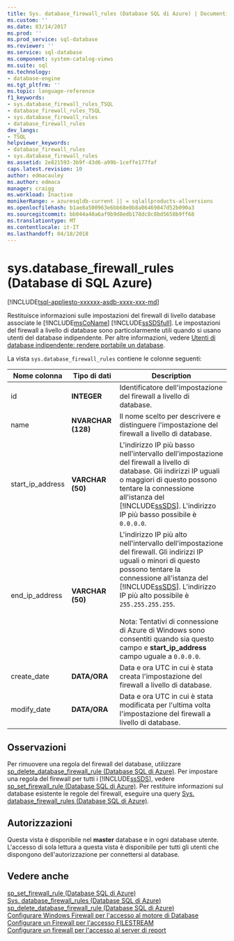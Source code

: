 ```yaml
---
title: Sys. database_firewall_rules (Database SQL di Azure) | Documenti Microsoft
ms.custom: ''
ms.date: 03/14/2017
ms.prod: ''
ms.prod_service: sql-database
ms.reviewer: ''
ms.service: sql-database
ms.component: system-catalog-views
ms.suite: sql
ms.technology:
- database-engine
ms.tgt_pltfrm: ''
ms.topic: language-reference
f1_keywords:
- sys.database_firewall_rules_TSQL
- database_firewall_rules_TSQL
- sys.database_firewall_rules
- database_firewall_rules
dev_langs:
- TSQL
helpviewer_keywords:
- database_firewall_rules
- sys.database_firewall_rules
ms.assetid: 2e821593-3b9f-43d6-a99b-1ceffe177faf
caps.latest.revision: 10
author: edmacauley
ms.author: edmaca
manager: craigg
ms.workload: Inactive
monikerRange: = azuresqldb-current || = sqlallproducts-allversions
ms.openlocfilehash: b1ae8a500963e6bb68e0b8a06469047d52b090a3
ms.sourcegitcommit: bb044a48a6af9b9d8edb178dc8c8bd5658b9ff68
ms.translationtype: MT
ms.contentlocale: it-IT
ms.lasthandoff: 04/18/2018
---
```

# <a name="sysdatabasefirewallrules-azure-sql-database"></a>sys.database_firewall_rules (Database di SQL Azure)
[!INCLUDE[tsql-appliesto-xxxxxx-asdb-xxxx-xxx-md](../../includes/tsql-appliesto-xxxxxx-asdb-xxxx-xxx-md.md)]

  Restituisce informazioni sulle impostazioni del firewall di livello database associate le [!INCLUDE[msCoName](../../includes/msconame-md.md)] [!INCLUDE[ssSDSfull](../../includes/sssdsfull-md.md)]. Le impostazioni del firewall a livello di database sono particolarmente utili quando si usano utenti del database indipendente. Per altre informazioni, vedere [Utenti di database indipendente: rendere portabile un database](../../relational-databases/security/contained-database-users-making-your-database-portable.md).  
  
 La vista `sys.database_firewall_rules` contiene le colonne seguenti:  
  
|Nome colonna|Tipo di dati|Description|  
|-----------------|---------------|-----------------|  
|id|**INTEGER**|Identificatore dell'impostazione del firewall a livello di database.|  
|name|**NVARCHAR (128)**|Il nome scelto per descrivere e distinguere l'impostazione del firewall a livello di database.|  
|start_ip_address|**VARCHAR (50)**|L'indirizzo IP più basso nell'intervallo dell'impostazione del firewall a livello di database. Gli indirizzi IP uguali o maggiori di questo possono tentare la connessione all'istanza del [!INCLUDE[ssSDS](../../includes/sssds-md.md)]. L'indirizzo IP più basso possibile è `0.0.0.0`.|  
|end_ip_address|**VARCHAR (50)**|L'indirizzo IP più alto nell'intervallo dell'impostazione del firewall. Gli indirizzi IP uguali o minori di questo possono tentare la connessione all'istanza del [!INCLUDE[ssSDS](../../includes/sssds-md.md)]. L'indirizzo IP più alto possibile è `255.255.255.255`.<br /><br /> Nota: Tentativi di connessione di Azure di Windows sono consentiti quando sia questo campo e **start_ip_address** campo uguale a `0.0.0.0`.|  
|create_date|**DATA/ORA**|Data e ora UTC in cui è stata creata l'impostazione del firewall a livello di database.|  
|modify_date|**DATA/ORA**|Data e ora UTC in cui è stata modificata per l'ultima volta l'impostazione del firewall a livello di database.|  
  
## <a name="remarks"></a>Osservazioni  
 Per rimuovere una regola del firewall del database, utilizzare [sp_delete_database_firewall_rule &#40;Database SQL di Azure&#41;](../../relational-databases/system-stored-procedures/sp-delete-database-firewall-rule-azure-sql-database.md). Per impostare una regola del firewall per tutti i [!INCLUDE[ssSDS](../../includes/sssds-md.md)], vedere [sp_set_firewall_rule &#40;Database SQL di Azure&#41;](../../relational-databases/system-stored-procedures/sp-set-firewall-rule-azure-sql-database.md). Per restituire informazioni sul database esistente le regole del firewall, eseguire una query [Sys. database_firewall_rules (Database SQL di Azure)](../../relational-databases/system-catalog-views/sys-database-firewall-rules-azure-sql-database.md).  
  
## <a name="permissions"></a>Autorizzazioni  
 Questa vista è disponibile nel **master** database e in ogni database utente. L'accesso di sola lettura a questa vista è disponibile per tutti gli utenti che dispongono dell'autorizzazione per connettersi al database.  
  
## <a name="see-also"></a>Vedere anche  
 [sp_set_firewall_rule &#40;Database SQL di Azure&#41;](../../relational-databases/system-stored-procedures/sp-set-firewall-rule-azure-sql-database.md)   
 [Sys. database_firewall_rules (Database SQL di Azure)](../../relational-databases/system-catalog-views/sys-database-firewall-rules-azure-sql-database.md)   
 [sp_delete_database_firewall_rule &#40;Database SQL di Azure&#41;](../../relational-databases/system-stored-procedures/sp-delete-database-firewall-rule-azure-sql-database.md)   
 [Configurare Windows Firewall per l'accesso al motore di Database](../../database-engine/configure-windows/configure-a-windows-firewall-for-database-engine-access.md)   
 [Configurare un Firewall per l'accesso FILESTREAM](../../relational-databases/blob/configure-a-firewall-for-filestream-access.md)   
 [Configurare un firewall per l'accesso al server di report](../../reporting-services/report-server/configure-a-firewall-for-report-server-access.md)  
  
  
